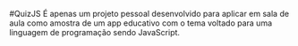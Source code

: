 #QuizJS
É apenas um projeto pessoal desenvolvido para aplicar em sala de aula como amostra de um app educativo com o tema voltado para uma linguagem de programação sendo JavaScript.

